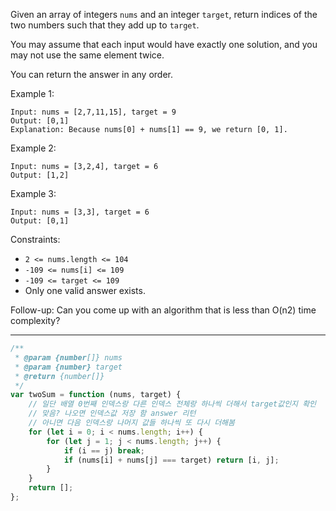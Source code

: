 Given an array of integers `nums` and an integer `target`, return indices of the two numbers such that they add up to `target`.

You may assume that each input would have exactly one solution, and you may not use the same element twice.

You can return the answer in any order.

Example 1:

```
Input: nums = [2,7,11,15], target = 9
Output: [0,1]
Explanation: Because nums[0] + nums[1] == 9, we return [0, 1].
```

Example 2:

```
Input: nums = [3,2,4], target = 6
Output: [1,2]
```

Example 3:

```
Input: nums = [3,3], target = 6
Output: [0,1]
```

Constraints:

-   `2 <= nums.length <= 104`
-   `-109 <= nums[i] <= 109`
-   `-109 <= target <= 109`
-   Only one valid answer exists.

Follow-up: Can you come up with an algorithm that is less than O(n2) time complexity?

---

```js
/**
 * @param {number[]} nums
 * @param {number} target
 * @return {number[]}
 */
var twoSum = function (nums, target) {
    // 일단 배열 0번째 인덱스랑 다른 인덱스 전체랑 하나씩 더해서 target값인지 확인
    // 맞음? 나오면 인덱스값 저장 함 answer 리턴
    // 아니면 다음 인덱스랑 나머지 값들 하나씩 또 다시 더해봄
    for (let i = 0; i < nums.length; i++) {
        for (let j = 1; j < nums.length; j++) {
            if (i == j) break;
            if (nums[i] + nums[j] === target) return [i, j];
        }
    }
    return [];
};
```
